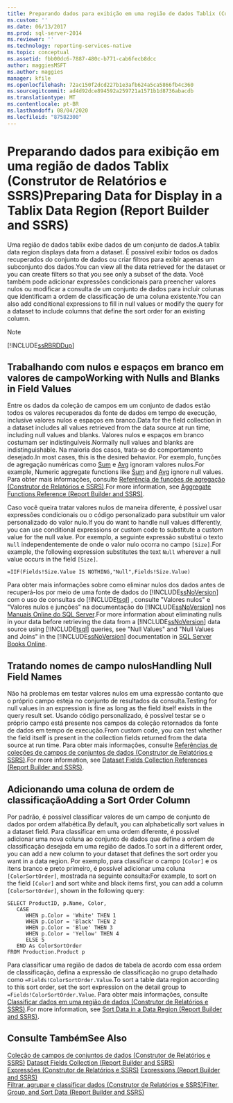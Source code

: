 ```yaml
---
title: Preparando dados para exibição em uma região de dados Tablix (Construtor de Relatórios e SSRS) | Microsoft Docs
ms.custom: ''
ms.date: 06/13/2017
ms.prod: sql-server-2014
ms.reviewer: ''
ms.technology: reporting-services-native
ms.topic: conceptual
ms.assetid: fbb00dc6-7887-480c-b771-cab6fecb8dcc
author: maggiesMSFT
ms.author: maggies
manager: kfile
ms.openlocfilehash: 72ac150f2dcd227b1e3afb624a5ca5866fb4c360
ms.sourcegitcommit: ad4d92dce894592a259721a1571b1d8736abacdb
ms.translationtype: MT
ms.contentlocale: pt-BR
ms.lasthandoff: 08/04/2020
ms.locfileid: "87582300"
---
```

# <a name="preparing-data-for-display-in-a-tablix-data-region-report-builder-and-ssrs"></a><span data-ttu-id="cc0b6-102">Preparando dados para exibição em uma região de dados Tablix (Construtor de Relatórios e SSRS)</span><span class="sxs-lookup"><span data-stu-id="cc0b6-102">Preparing Data for Display in a Tablix Data Region (Report Builder and SSRS)</span></span>
  <span data-ttu-id="cc0b6-103">Uma região de dados tablix exibe dados de um conjunto de dados.</span><span class="sxs-lookup"><span data-stu-id="cc0b6-103">A tablix data region displays data from a dataset.</span></span> <span data-ttu-id="cc0b6-104">É possível exibir todos os dados recuperados do conjunto de dados ou criar filtros para exibir apenas um subconjunto dos dados.</span><span class="sxs-lookup"><span data-stu-id="cc0b6-104">You can view all the data retrieved for the dataset or you can create filters so that you see only a subset of the data.</span></span> <span data-ttu-id="cc0b6-105">Você também pode adicionar expressões condicionais para preencher valores nulos ou modificar a consulta de um conjunto de dados para incluir colunas que identificam a ordem de classificação de uma coluna existente.</span><span class="sxs-lookup"><span data-stu-id="cc0b6-105">You can also add conditional expressions to fill in null values or modify the query for a dataset to include columns that define the sort order for an existing column.</span></span>  
  
> [!NOTE]  
>  [!INCLUDE[ssRBRDDup](../../includes/ssrbrddup-md.md)]  
  
## <a name="working-with-nulls-and-blanks-in-field-values"></a><span data-ttu-id="cc0b6-106">Trabalhando com nulos e espaços em branco em valores de campo</span><span class="sxs-lookup"><span data-stu-id="cc0b6-106">Working with Nulls and Blanks in Field Values</span></span>  
 <span data-ttu-id="cc0b6-107">Entre os dados da coleção de campos em um conjunto de dados estão todos os valores recuperados da fonte de dados em tempo de execução, inclusive valores nulos e espaços em branco.</span><span class="sxs-lookup"><span data-stu-id="cc0b6-107">Data for the field collection in a dataset includes all values retrieved from the data source at run time, including null values and blanks.</span></span> <span data-ttu-id="cc0b6-108">Valores nulos e espaços em branco costumam ser indistinguíveis.</span><span class="sxs-lookup"><span data-stu-id="cc0b6-108">Normally null values and blanks are indistinguishable.</span></span> <span data-ttu-id="cc0b6-109">Na maioria dos casos, trata-se do comportamento desejado.</span><span class="sxs-lookup"><span data-stu-id="cc0b6-109">In most cases, this is the desired behavior.</span></span> <span data-ttu-id="cc0b6-110">Por exemplo, funções de agregação numéricas como [Sum](report-builder-functions-sum-function.md) e [Avg](report-builder-functions-avg-function.md) ignoram valores nulos.</span><span class="sxs-lookup"><span data-stu-id="cc0b6-110">For example, Numeric aggregate functions like [Sum](report-builder-functions-sum-function.md) and [Avg](report-builder-functions-avg-function.md) ignore null values.</span></span> <span data-ttu-id="cc0b6-111">Para obter mais informações, consulte [Referência de funções de agregação &#40;Construtor de Relatórios e SSRS&#41;](report-builder-functions-aggregate-functions-reference.md).</span><span class="sxs-lookup"><span data-stu-id="cc0b6-111">For more information, see [Aggregate Functions Reference &#40;Report Builder and SSRS&#41;](report-builder-functions-aggregate-functions-reference.md).</span></span>  
  
 <span data-ttu-id="cc0b6-112">Caso você queira tratar valores nulos de maneira diferente, é possível usar expressões condicionais ou o código personalizado para substituir um valor personalizado do valor nulo.</span><span class="sxs-lookup"><span data-stu-id="cc0b6-112">If you do want to handle null values differently, you can use conditional expressions or custom code to substitute a custom value for the null value.</span></span> <span data-ttu-id="cc0b6-113">Por exemplo, a seguinte expressão substitui o texto `Null` independentemente de onde o valor nulo ocorra no campo `[Size]`.</span><span class="sxs-lookup"><span data-stu-id="cc0b6-113">For example, the following expression substitutes the text `Null` wherever a null value occurs in the field `[Size]`.</span></span>  
  
```  
=IIF(Fields!Size.Value IS NOTHING,"Null",Fields!Size.Value)  
```  
  
 <span data-ttu-id="cc0b6-114">Para obter mais informações sobre como eliminar nulos dos dados antes de recuperá-los por meio de uma fonte de dados do [!INCLUDE[ssNoVersion](../../includes/ssnoversion-md.md)] com o uso de consultas do [!INCLUDE[tsql](../../includes/tsql-md.md)] , consulte "Valores nulos" e "Valores nulos e junções" na documentação do [!INCLUDE[ssNoVersion](../../includes/ssnoversion-md.md)] nos [Manuais Online do SQL Server](https://go.microsoft.com/fwlink/?linkid=120955).</span><span class="sxs-lookup"><span data-stu-id="cc0b6-114">For more information about eliminating nulls in your data before retrieving the data from a [!INCLUDE[ssNoVersion](../../includes/ssnoversion-md.md)] data source using [!INCLUDE[tsql](../../includes/tsql-md.md)] queries, see "Null Values" and "Null Values and Joins" in the [!INCLUDE[ssNoVersion](../../includes/ssnoversion-md.md)] documentation in [SQL Server Books Online](https://go.microsoft.com/fwlink/?linkid=120955).</span></span>  
  
## <a name="handling-null-field-names"></a><span data-ttu-id="cc0b6-115">Tratando nomes de campo nulos</span><span class="sxs-lookup"><span data-stu-id="cc0b6-115">Handling Null Field Names</span></span>  
 <span data-ttu-id="cc0b6-116">Não há problemas em testar valores nulos em uma expressão contanto que o próprio campo esteja no conjunto de resultados da consulta.</span><span class="sxs-lookup"><span data-stu-id="cc0b6-116">Testing for null values in an expression is fine as long as the field itself exists in the query result set.</span></span> <span data-ttu-id="cc0b6-117">Usando código personalizado, é possível testar se o próprio campo está presente nos campos da coleção retornados da fonte de dados em tempo de execução.</span><span class="sxs-lookup"><span data-stu-id="cc0b6-117">From custom code, you can test whether the field itself is present in the collection fields returned from the data source at run time.</span></span> <span data-ttu-id="cc0b6-118">Para obter mais informações, consulte [Referências de coleções de campos de conjuntos de dados &#40;Construtor de Relatórios e SSRS&#41;](built-in-collections-dataset-fields-collection-references-report-builder.md).</span><span class="sxs-lookup"><span data-stu-id="cc0b6-118">For more information, see [Dataset Fields Collection References &#40;Report Builder and SSRS&#41;](built-in-collections-dataset-fields-collection-references-report-builder.md).</span></span>  
  
## <a name="adding-a-sort-order-column"></a><span data-ttu-id="cc0b6-119">Adicionando uma coluna de ordem de classificação</span><span class="sxs-lookup"><span data-stu-id="cc0b6-119">Adding a Sort Order Column</span></span>  
 <span data-ttu-id="cc0b6-120">Por padrão, é possível classificar valores de um campo de conjunto de dados por ordem alfabética.</span><span class="sxs-lookup"><span data-stu-id="cc0b6-120">By default, you can alphabetically sort values in a dataset field.</span></span> <span data-ttu-id="cc0b6-121">Para classificar em uma ordem diferente, é possível adicionar uma nova coluna ao conjunto de dados que define a ordem de classificação desejada em uma região de dados.</span><span class="sxs-lookup"><span data-stu-id="cc0b6-121">To sort in a different order, you can add a new column to your dataset that defines the sort order you want in a data region.</span></span> <span data-ttu-id="cc0b6-122">Por exemplo, para classificar o campo `[Color]` e os itens branco e preto primeiro, é possível adicionar uma coluna `[ColorSortOrder]`, mostrada na seguinte consulta:</span><span class="sxs-lookup"><span data-stu-id="cc0b6-122">For example, to sort on the field `[Color]` and sort white and black items first, you can add a column `[ColorSortOrder]`, shown in the following query:</span></span>  
  
```  
SELECT ProductID, p.Name, Color,  
   CASE  
      WHEN p.Color = 'White' THEN 1  
      WHEN p.Color = 'Black' THEN 2  
      WHEN p.Color = 'Blue' THEN 3  
      WHEN p.Color = 'Yellow' THEN 4  
      ELSE 5  
   END As ColorSortOrder  
FROM Production.Product p  
```  
  
 <span data-ttu-id="cc0b6-123">Para classificar uma região de dados de tabela de acordo com essa ordem de classificação, defina a expressão de classificação no grupo detalhado como `=Fields!ColorSortOrder.Value`.</span><span class="sxs-lookup"><span data-stu-id="cc0b6-123">To sort a table data region according to this sort order, set the sort expression on the detail group to `=Fields!ColorSortOrder.Value`.</span></span> <span data-ttu-id="cc0b6-124">Para obter mais informações, consulte [Classificar dados em uma região de dados &#40;Construtor de Relatórios e SSRS&#41;](sort-data-in-a-data-region-report-builder-and-ssrs.md).</span><span class="sxs-lookup"><span data-stu-id="cc0b6-124">For more information, see [Sort Data in a Data Region &#40;Report Builder and SSRS&#41;](sort-data-in-a-data-region-report-builder-and-ssrs.md).</span></span>  
  
## <a name="see-also"></a><span data-ttu-id="cc0b6-125">Consulte Também</span><span class="sxs-lookup"><span data-stu-id="cc0b6-125">See Also</span></span>  
 <span data-ttu-id="cc0b6-126">[Coleção de campos de conjuntos de dados &#40;Construtor de Relatórios e SSRS&#41;](../report-data/dataset-fields-collection-report-builder-and-ssrs.md) </span><span class="sxs-lookup"><span data-stu-id="cc0b6-126">[Dataset Fields Collection &#40;Report Builder and SSRS&#41;](../report-data/dataset-fields-collection-report-builder-and-ssrs.md) </span></span>  
 <span data-ttu-id="cc0b6-127">[Expressões &#40;Construtor de Relatórios e SSRS&#41;](expressions-report-builder-and-ssrs.md) </span><span class="sxs-lookup"><span data-stu-id="cc0b6-127">[Expressions &#40;Report Builder and SSRS&#41;](expressions-report-builder-and-ssrs.md) </span></span>  
 [<span data-ttu-id="cc0b6-128">Filtrar, agrupar e classificar dados &#40;Construtor de Relatórios e SSRS&#41;</span><span class="sxs-lookup"><span data-stu-id="cc0b6-128">Filter, Group, and Sort Data &#40;Report Builder and SSRS&#41;</span></span>](filter-group-and-sort-data-report-builder-and-ssrs.md)  
  
  
